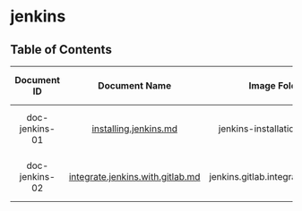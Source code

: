# jenkins


## Table of Contents



|      Document ID          |          Document Name          |         Image Folder               |  Last Update Date   |
|        :----:             |           :----------:          |        :----:                      |       :----:        |
| doc-jenkins-01            |  [installing.jenkins.md](https://github.com/hiwa-rashidi/jenkins/blob/draft/installing.jenkins.on.ubuntu.md) |   jenkins-installation-images    | 2023-12-11, 1402-09-20 |
| doc-jenkins-02            |  [integrate.jenkins.with.gitlab.md](https://github.com/hiwa-rashidi/jenkins/blob/draft/how-to-integrate-jenkins-with-gitlab.md) |   jenkins.gitlab.integration.images    | 2023-12-11, 1402-09-20 |
